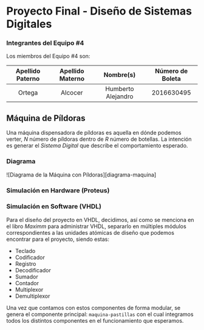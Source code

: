 # Proyecto Final - Diseño de Sistemas Digitales

### Integrantes del Equipo #4

Los miembros del Equipo #4 son:

|Apellido Paterno|Apellido Materno|Nombre(s)|Número de Boleta|
|:---:|:---:|:---:|:---:|
|Ortega|Alcocer|Humberto Alejandro|2016630495|


## Máquina de Píldoras

Una máquina dispensadora de píldoras es aquella en dónde podemos verter, _N_
número de píldoras dentro de _R_ número de botellas. La intención es generar
el _Sistema Digital_ que describe el comportamiento esperado.

### Diagrama 

![Diagrama de la Máquina con Píldoras][diagrama-maquina]

### Simulación en Hardware (Proteus)

### Simulación en Software (VHDL)

Para el diseño del proyecto en VHDL, decidimos, así como se menciona en el libro
_Maximm_ para administrar VHDL, separarlo en múltiples módulos correspondientes
a las unidades atómicas de diseño que podemos encontrar para el proyecto, siendo
estas:

- Teclado
- Codificador
- Registro
- Decodificador
- Sumador
- Contador
- Multiplexor
- Demultiplexor

Una vez que contamos con estos componentes de forma modular, se genera el 
componente principal: `maquina-pastillas` con el cual integramos todos los
distintos componentes en el funcionamiento que esperamos.



